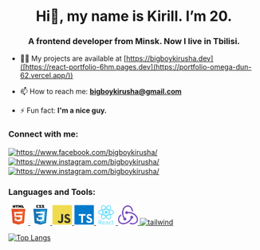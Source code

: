 <h1 align="center">Hi👋, my name is Kirill. I’m 20.</h1>
<h3 align="center">A frontend developer from Minsk. Now I live in Tbilisi.</h3>

- 👨‍💻 My projects are available at [https://bigboykirusha.dev]([https://react-portfolio-6hm.pages.dev](https://portfolio-omega-dun-62.vercel.app/))

- 📫 How to reach me: **bigboykirusha@gmail.com**

- ⚡ Fun fact: **I'm a nice guy.**

<h3 align="left">Connect with me:</h3>
<p align="left">
<a href="www.facebook.com/bigboykirusha/" target="blank"><img align="center" src="https://raw.githubusercontent.com/rahuldkjain/github-profile-readme-generator/master/src/images/icons/Social/facebook.svg" alt="https://www.facebook.com/bigboykirusha/" height="30" width="40" /></a>
<a href="https://www.instagram.com/bigboykirusha/" target="blank"><img align="center" src="https://raw.githubusercontent.com/rahuldkjain/github-profile-readme-generator/master/src/images/icons/Social/instagram.svg" alt="https://www.instagram.com/bigboykirusha/" height="30" width="40" /></a>
<a href="https://t.me/freebigboykirusha" target="blank"><img align="center" src="https://cdn.worldvectorlogo.com/logos/telegram-1.svg" alt="https://www.instagram.com/bigboykirusha/" height="30" width="40" /></a>
</p>

<h3 align="left">Languages and Tools:</h3>
<p align="left"> <a href="https://www.w3.org/html/" target="_blank" rel="noreferrer"> <img src="https://raw.githubusercontent.com/devicons/devicon/master/icons/html5/html5-original-wordmark.svg" alt="html5" width="40" height="40"/> </a><a href="https://www.w3schools.com/css/" target="_blank" rel="noreferrer"> <img src="https://raw.githubusercontent.com/devicons/devicon/master/icons/css3/css3-original-wordmark.svg" alt="css3" width="40" height="40"/> </a>  <a href="https://developer.mozilla.org/en-US/docs/Web/JavaScript" target="_blank" rel="noreferrer"> <img src="https://raw.githubusercontent.com/devicons/devicon/master/icons/javascript/javascript-original.svg" alt="javascript" width="40" height="40"/> </a> <a href="https://www.typescriptlang.org/" target="_blank" rel="noreferrer"> <img src="https://raw.githubusercontent.com/devicons/devicon/master/icons/typescript/typescript-original.svg" alt="typescript" width="40" height="40"/> </a> <a href="https://reactjs.org/" target="_blank" rel="noreferrer"> <img src="https://raw.githubusercontent.com/devicons/devicon/master/icons/react/react-original-wordmark.svg" alt="react" width="40" height="40"/> </a> <a href="https://redux.js.org" target="_blank" rel="noreferrer"> <img src="https://raw.githubusercontent.com/devicons/devicon/master/icons/redux/redux-original.svg" alt="redux" width="40" height="40"/> </a> <a href="https://tailwindcss.com/" target="_blank" rel="noreferrer"> <img src="https://www.vectorlogo.zone/logos/tailwindcss/tailwindcss-icon.svg" alt="tailwind" width="40" height="40"/> </a> </p>

[![Top Langs](https://github-readme-stats.vercel.app/api/top-langs/?username=bigboykirusha&layout=donut)](https://github.com/anuraghazra/github-readme-stats)

